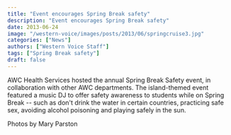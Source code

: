 ```yaml
---
title: "Event encourages Spring Break safety"
description: "Event encourages Spring Break safety"
date: 2013-06-24
image: "/western-voice/images/posts/2013/06/springcruise3.jpg"
categories: ["News"]
authors: ["Western Voice Staff"]
tags: ["Spring Break safety"]
draft: false
---
```

AWC Health Services hosted the annual Spring Break Safety event, in collaboration with other AWC departments. The island-themed event featured a music DJ to offer safety awareness to students while on Spring Break -- such as don't drink the water in certain countries, practicing safe sex, avoiding alcohol poisoning and playing safely in the sun.

Photos by Mary Parston